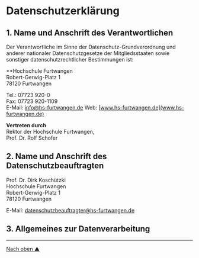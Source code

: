 # Datenschutzerklärung

## 1. Name und Anschrift des Verantwortlichen

Der Verantwortliche im Sinne der Datenschutz-Grundverordnung und anderer nationaler Datenschutzgesetze der
Mitgliedsstaaten sowie sonstiger datenschutzrechtlicher Bestimmungen ist:

**Hochschule Furtwangen <br>
Robert-Gerwig-Platz 1 <br>
78120 Furtwangen 

Tel.: 07723 920-0 <br>
Fax: 07723 920-1109 <br>
E-Mail: [info@hs-furtwangen.de](info@hs-furtwangen.de)
Web: [www.hs-furtwangen.de](www.hs-furtwangen.de)

**Vertreten durch** <br>
Rektor der Hochschule Furtwangen, <br>
Prof. Dr. Rolf Schofer

## 2. Name und Anschrift des Datenschutzbeauftragten

Prof. Dr. Dirk Koschützki <br>
Hochschule Furtwangen <br>
Robert-Gerwig-Platz 1 <br>
78120 Furtwangen 

E-Mail: [datenschutzbeauftragter@hs-furtwangen.de](datenschutzbeauftragter@hs-furtwangen.de)

## 3. Allgemeines zur Datenverarbeitung

---
[Nach oben &#x25B2;](#top)
